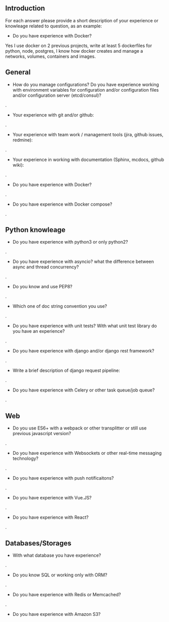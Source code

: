 ## Introduction 

For each answer please provide a short description of your experience or knowleage related to question, as an example:

- Do you have experience with Docker?

Yes I use docker on 2 previous projects, write at least 5 dockerfiles for python, node, postgres, I know how docker creates and manage a networks, volumes, containers and images.

## General

- How do you manage configurations? Do you have experience working with environment variables for configuration and/or configuration files and/or configuration server (etcd/consul)?

.

- Your experience with git and/or github:

.

- Your experience with team work / management tools (jira, github issues, redmine):

.

- Your experience in working with documentation (Sphinx, mcdocs, github wiki):

.

- Do you have experience with Docker?

.

- Do you have experience with Docker compose?

.

## Python knowleage

- Do you have experience with python3 or only python2?

.

- Do you have experience with asyncio? what the difference between async and thread concurrency?

.

- Do you know and use PEP8?

.

- Which one of doc string convention you use?

.

- Do you have experience with unit tests? With what unit test library do you have an experience?

.

- Do you have experience with django and/or django rest framework?

.

- Write a brief description of django request pipeline:

.

- Do you have experience with Celery or other task queue/job queue?

.

## Web

- Do you use ES6+ with a webpack or other transplitter or still use previous javascript version?

.

- Do you have experience with Websockets or other real-time messaging technology?

.

- Do you have experience with push notificaitons?

.

- Do you have experience with Vue.JS?

.

- Do you have experience with React?

.

## Databases/Storages

- With what database you have experience?

.

- Do you know SQL or working only with ORM?

.

- Do you have experience with Redis or Memcached?

.

- Do you have experience with Amazon S3?
